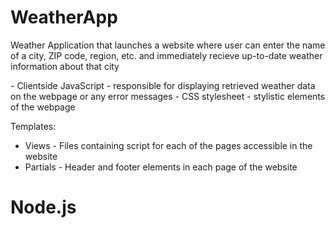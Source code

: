 # WeatherApp

Weather Application that launches a website where user can enter the name of a city, ZIP code, region, etc. and immediately recieve up-to-date weather information about that city

<Public>
- Clientside JavaScript - responsible for displaying retrieved weather data on the webpage or any error messages
- CSS stylesheet - stylistic elements of the webpage

Templates:
- Views - Files containing script for each of the pages accessible in the website
- Partials - Header and footer elements in each page of the website

# Node.js
